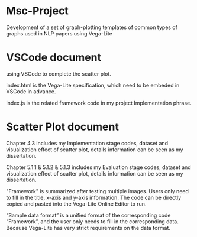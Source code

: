 # Msc-Project
Development of a set of graph-plotting templates of common types of graphs used in NLP papers using Vega-Lite

# VSCode document
using VSCode to complete the scatter plot.

index.html is the Vega-Lite specification, which need to be embeded in VSCode in advance.

index.js is the related framework code in my project Implementation phrase.

# Scatter Plot document
Chapter 4.3 includes my Implementation stage codes, dataset and visualization effect of scatter plot, details information can be seen as my dissertation.

Chapter 5.1.1 & 5.1.2 & 5.1.3 includes my Evaluation stage codes, dataset and visualization effect of scatter plot, details information can be seen as my dissertation.

"Framework" is summarized after testing multiple images. Users only need to fill in the title, x-axis and y-axis information. The code can be directly copied and pasted into the Vega-Lite Online Editor to run.

“Sample data format” is a unified format of the corresponding code “Framework”, and the user only needs to fill in the corresponding data. Because Vega-Lite has very strict requirements on the data format.
